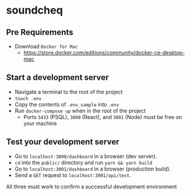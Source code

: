 # soundcheq

## Pre Requirements

- Download `Docker for Mac`
  - https://store.docker.com/editions/community/docker-ce-desktop-mac

## Start a development server

- Navigate a terminal to the root of the project
- `touch .env`
- Copy the contents of `.env_sample` into `.env`
- Run `docker-compose up` when in the root of the project
  - Ports `5433` (PSQL), `3000` (React), and `3001` (Node) must be free on your machine

## Test your development server

- Go to `localhost:3000/dashboard` in a browser (dev server).
- `cd` into the `public/` directory and run `yarn && yarn build`
- Go to `localhost:3001/dashboard` in a browser (production build).
- Send a `GET` request to `localhost:3001/api/test`.

All three must work to confirm a successful development environment
